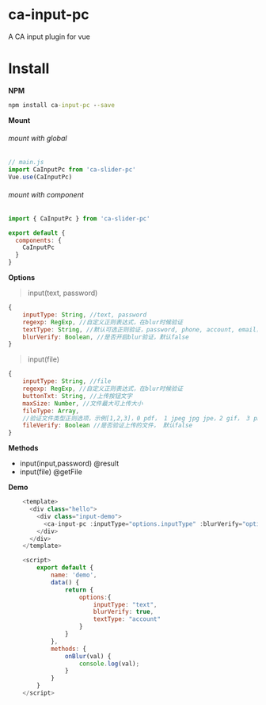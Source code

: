 # ca-input-pc

A CA input plugin for vue

# Install

**NPM**
```cmd
npm install ca-input-pc --save
```

**Mount**

###### mount with global

```javascript
// main.js
import CaInputPc from 'ca-slider-pc'
Vue.use(CaInputPc)
```

###### mount with component
```javascript
import { CaInputPc } from 'ca-slider-pc'

export default {
  components: {
    CaInputPc
  }
}
```
**Options**
>input(text, password)

```javascript
{
    inputType: String, //text, password
    regexp: RegExp, //自定义正则表达式，在blur时候验证
    textType: String, //默认可选正则验证，password, phone, account, email，integer，默认无
    blurVerify: Boolean, //是否开启blur验证，默认false
}
```

>input(file)

```javascript
{
    inputType: String, //file
    regexp: RegExp, //自定义正则表达式，在blur时候验证
    buttonTxt: String, //上传按钮文字
    maxSize: Number, //文件最大可上传大小
    fileType: Array,
    //验证文件类型正则选项，示例[1,2,3]，0 pdf， 1 jpeg jpg jpe，2 gif， 3 png， 4 excel， 5 word， 6 mp4， 7 ogg， 8 mpeg
    fileVerify: Boolean //是否验证上传的文件， 默认false
}
```

**Methods**

* input(input,password) @result
* input(file) @getFile

**Demo**

```javascript
    <template>
      <div class="hello">
        <div class="input-demo">
          <ca-input-pc :inputType="options.inputType" :blurVerify="options.blurVerify" :textType="options.textType" @result ="onBlur"></ca-input-pc>
        </div>
      </div>
    </template>

    <script>
        export default {
            name: 'demo',
            data() {
                return {
                    options:{
                        inputType: "text",
                        blurVerify: true,
                        textType: "account"
                    }
                }
            },
            methods: {
                onBlur(val) {
                    console.log(val);
                }
            }
        }
    </script>
```
